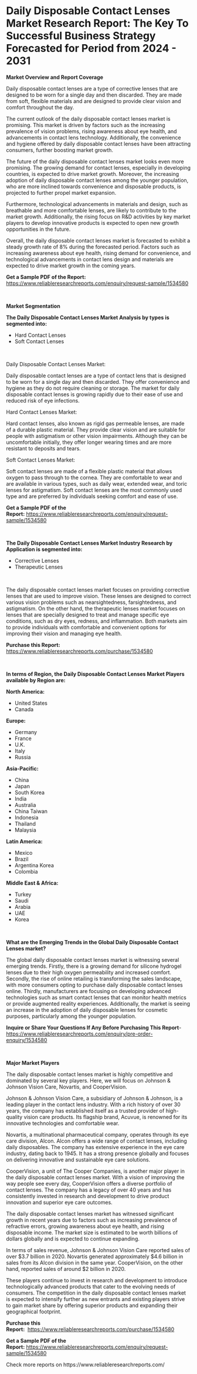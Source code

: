 <p><h1>Daily Disposable Contact Lenses Market Research Report: The Key To Successful Business Strategy Forecasted for Period from 2024 - 2031</h1></p><p><strong>Market Overview and Report Coverage</strong></p>
<p><p>Daily disposable contact lenses are a type of corrective lenses that are designed to be worn for a single day and then discarded. They are made from soft, flexible materials and are designed to provide clear vision and comfort throughout the day.</p><p>The current outlook of the daily disposable contact lenses market is promising. This market is driven by factors such as the increasing prevalence of vision problems, rising awareness about eye health, and advancements in contact lens technology. Additionally, the convenience and hygiene offered by daily disposable contact lenses have been attracting consumers, further boosting market growth.</p><p>The future of the daily disposable contact lenses market looks even more promising. The growing demand for contact lenses, especially in developing countries, is expected to drive market growth. Moreover, the increasing adoption of daily disposable contact lenses among the younger population, who are more inclined towards convenience and disposable products, is projected to further propel market expansion.</p><p>Furthermore, technological advancements in materials and design, such as breathable and more comfortable lenses, are likely to contribute to the market growth. Additionally, the rising focus on R&D activities by key market players to develop innovative products is expected to open new growth opportunities in the future.</p><p>Overall, the daily disposable contact lenses market is forecasted to exhibit a steady growth rate of 8% during the forecasted period. Factors such as increasing awareness about eye health, rising demand for convenience, and technological advancements in contact lens design and materials are expected to drive market growth in the coming years.</p></p>
<p><strong>Get a Sample PDF of the Report:</strong> <a href="https://www.reliableresearchreports.com/enquiry/request-sample/1534580">https://www.reliableresearchreports.com/enquiry/request-sample/1534580</a></p>
<p>&nbsp;</p>
<p><strong>Market Segmentation</strong></p>
<p><strong>The Daily Disposable Contact Lenses Market Analysis by types is segmented into:</strong></p>
<p><ul><li>Hard Contact Lenses</li><li>Soft Contact Lenses</li></ul></p>
<p>&nbsp;</p>
<p><p>Daily Disposable Contact Lenses Market:</p><p>Daily disposable contact lenses are a type of contact lens that is designed to be worn for a single day and then discarded. They offer convenience and hygiene as they do not require cleaning or storage. The market for daily disposable contact lenses is growing rapidly due to their ease of use and reduced risk of eye infections.</p><p>Hard Contact Lenses Market:</p><p>Hard contact lenses, also known as rigid gas permeable lenses, are made of a durable plastic material. They provide clear vision and are suitable for people with astigmatism or other vision impairments. Although they can be uncomfortable initially, they offer longer wearing times and are more resistant to deposits and tears.</p><p>Soft Contact Lenses Market:</p><p>Soft contact lenses are made of a flexible plastic material that allows oxygen to pass through to the cornea. They are comfortable to wear and are available in various types, such as daily wear, extended wear, and toric lenses for astigmatism. Soft contact lenses are the most commonly used type and are preferred by individuals seeking comfort and ease of use.</p></p>
<p><strong>Get a Sample PDF of the Report:</strong>&nbsp;<a href="https://www.reliableresearchreports.com/enquiry/request-sample/1534580">https://www.reliableresearchreports.com/enquiry/request-sample/1534580</a></p>
<p>&nbsp;</p>
<p><strong>The Daily Disposable Contact Lenses Market Industry Research by Application is segmented into:</strong></p>
<p><ul><li>Corrective Lenses</li><li>Therapeutic Lenses</li></ul></p>
<p>&nbsp;</p>
<p><p>The daily disposable contact lenses market focuses on providing corrective lenses that are used to improve vision. These lenses are designed to correct various vision problems such as nearsightedness, farsightedness, and astigmatism. On the other hand, the therapeutic lenses market focuses on lenses that are specially designed to treat and manage specific eye conditions, such as dry eyes, redness, and inflammation. Both markets aim to provide individuals with comfortable and convenient options for improving their vision and managing eye health.</p></p>
<p><strong>Purchase this Report:</strong>&nbsp; <a href="https://www.reliableresearchreports.com/purchase/1534580">https://www.reliableresearchreports.com/purchase/1534580</a></p>
<p>&nbsp;</p>
<p><strong>In terms of Region, the Daily Disposable Contact Lenses Market Players available by Region are:</strong></p>
<p>
    <p> <strong> North America: </strong>
        <ul>
            <li>United States</li>
            <li>Canada</li>
        </ul>
        </p> 
    <p> <strong> Europe: </strong>
        <ul>
            <li>Germany</li>
            <li>France</li>
            <li>U.K.</li>
            <li>Italy</li>
            <li>Russia</li>
        </ul>
        </p> 
    <p> <strong> Asia-Pacific: </strong>
        <ul>
            <li>China</li>
            <li>Japan</li>
            <li>South Korea</li>
            <li>India</li>
            <li>Australia</li>
            <li>China Taiwan</li>
            <li>Indonesia</li>
            <li>Thailand</li>
            <li>Malaysia</li>
        </ul>
        </p> 
    <p> <strong> Latin America: </strong>
        <ul>
            <li>Mexico</li>
            <li>Brazil</li>
            <li>Argentina Korea</li>
            <li>Colombia</li>
        </ul>
        </p> 
    <p> <strong> Middle East & Africa: </strong>
        <ul>
            <li>Turkey</li>
            <li>Saudi</li>
            <li>Arabia</li>
            <li>UAE</li>
            <li>Korea</li>
        </ul>
    </p>
    </p>
<p>&nbsp;</p>
<p><strong>What are the Emerging Trends in the Global Daily Disposable Contact Lenses market?</strong></p>
<p><p>The global daily disposable contact lenses market is witnessing several emerging trends. Firstly, there is a growing demand for silicone hydrogel lenses due to their high oxygen permeability and increased comfort. Secondly, the rise of online retailing is transforming the sales landscape, with more consumers opting to purchase daily disposable contact lenses online. Thirdly, manufacturers are focusing on developing advanced technologies such as smart contact lenses that can monitor health metrics or provide augmented reality experiences. Additionally, the market is seeing an increase in the adoption of daily disposable lenses for cosmetic purposes, particularly among the younger population.</p></p>
<p><strong>Inquire or Share Your Questions If Any Before Purchasing This Report</strong>- <a href="https://www.reliableresearchreports.com/enquiry/pre-order-enquiry/1534580">https://www.reliableresearchreports.com/enquiry/pre-order-enquiry/1534580</a></p>
<p>&nbsp;</p>
<p><strong>Major Market Players</strong></p>
<p><p>The daily disposable contact lenses market is highly competitive and dominated by several key players. Here, we will focus on Johnson & Johnson Vision Care, Novartis, and CooperVision.</p><p>Johnson & Johnson Vision Care, a subsidiary of Johnson & Johnson, is a leading player in the contact lens industry. With a rich history of over 30 years, the company has established itself as a trusted provider of high-quality vision care products. Its flagship brand, Acuvue, is renowned for its innovative technologies and comfortable wear.</p><p>Novartis, a multinational pharmaceutical company, operates through its eye care division, Alcon. Alcon offers a wide range of contact lenses, including daily disposables. The company has extensive experience in the eye care industry, dating back to 1945. It has a strong presence globally and focuses on delivering innovative and sustainable eye care solutions.</p><p>CooperVision, a unit of The Cooper Companies, is another major player in the daily disposable contact lenses market. With a vision of improving the way people see every day, CooperVision offers a diverse portfolio of contact lenses. The company has a legacy of over 40 years and has consistently invested in research and development to drive product innovation and superior eye care outcomes.</p><p>The daily disposable contact lenses market has witnessed significant growth in recent years due to factors such as increasing prevalence of refractive errors, growing awareness about eye health, and rising disposable income. The market size is estimated to be worth billions of dollars globally and is expected to continue expanding.</p><p>In terms of sales revenue, Johnson & Johnson Vision Care reported sales of over $3.7 billion in 2020. Novartis generated approximately $4.6 billion in sales from its Alcon division in the same year. CooperVision, on the other hand, reported sales of around $2 billion in 2020.</p><p>These players continue to invest in research and development to introduce technologically advanced products that cater to the evolving needs of consumers. The competition in the daily disposable contact lenses market is expected to intensify further as new entrants and existing players strive to gain market share by offering superior products and expanding their geographical footprint.</p></p>
<p><strong>Purchase this Report:</strong>&nbsp;&nbsp;<a href="https://www.reliableresearchreports.com/purchase/1534580">https://www.reliableresearchreports.com/purchase/1534580</a></p>
<p></p>
<p><strong>Get a Sample PDF of the Report:</strong>&nbsp;<a href="https://www.reliableresearchreports.com/enquiry/request-sample/1534580">https://www.reliableresearchreports.com/enquiry/request-sample/1534580</a></p>
<p>Check more reports on https://www.reliableresearchreports.com/</p>